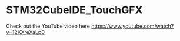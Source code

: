 # STM32CubeIDE_TouchGFX

Check out the YouTube video here https://www.youtube.com/watch?v=12KXreXaLp0
